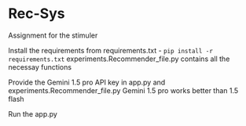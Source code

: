 # Rec-Sys
Assignment for the stimuler


Install the requirements from requirements.txt - `pip install -r requirements.txt`
experiments.Recommender_file.py contains all the necessay functions


Provide the Gemini 1.5 pro API key in app.py and experiments.Recommender_file.py
Gemini  1.5 pro works better than 1.5 flash

Run the app.py
